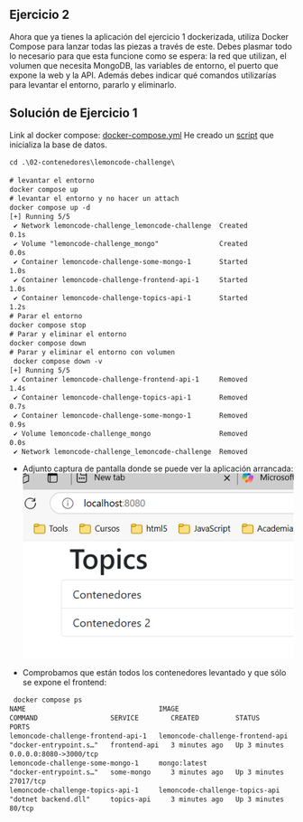 ## Ejercicio 2
Ahora que ya tienes la aplicación del ejercicio 1 dockerizada, utiliza Docker Compose para lanzar todas las piezas a través de este. Debes plasmar todo lo necesario para que esta funcione como se espera: la red que utilizan, el volumen que necesita MongoDB, las variables de entorno, el puerto que expone la web y la API. Además debes indicar qué comandos utilizarías para levantar el entorno, pararlo y eliminarlo.


## Solución de Ejercicio 1

Link al docker compose: [docker-compose.yml](./lemoncode-challenge/docker-compose.yml)
He creado un [script](./lemoncode-challenge/docker-entrypoint-initdb.d/init-mongo.js) que inicializa la base de datos.

```shell
cd .\02-contenedores\lemoncode-challenge\

# levantar el entorno
docker compose up
# levantar el entorno y no hacer un attach
docker compose up -d
[+] Running 5/5
 ✔ Network lemoncode-challenge_lemoncode-challenge  Created                                                        0.1s
 ✔ Volume "lemoncode-challenge_mongo"               Created                                                        0.0s
 ✔ Container lemoncode-challenge-some-mongo-1       Started                                                        1.0s
 ✔ Container lemoncode-challenge-frontend-api-1     Started                                                        1.0s
 ✔ Container lemoncode-challenge-topics-api-1       Started                                                        1.2s
# Parar el entorno
docker compose stop
# Parar y eliminar el entorno 
docker compose down
# Parar y eliminar el entorno con volumen
 docker compose down -v
[+] Running 5/5
 ✔ Container lemoncode-challenge-frontend-api-1     Removed                                                                                            1.4s
 ✔ Container lemoncode-challenge-topics-api-1       Removed                                                                                            0.7s
 ✔ Container lemoncode-challenge-some-mongo-1       Removed                                                                                            0.9s
 ✔ Volume lemoncode-challenge_mongo                 Removed                                                                                            0.0s
 ✔ Network lemoncode-challenge_lemoncode-challenge  Removed                       
```
- Adjunto captura de pantalla donde se puede ver la aplicación arrancada:
![Azure-studio](./lemoncode-challenge/images/App-Exercise-2.png)

- Comprobamos que están todos los contenedores levantado y que sólo se expone el frontend:
```shell
 docker compose ps
NAME                                 IMAGE                              COMMAND                  SERVICE        CREATED         STATUS         PORTS
lemoncode-challenge-frontend-api-1   lemoncode-challenge-frontend-api   "docker-entrypoint.s…"   frontend-api   3 minutes ago   Up 3 minutes   0.0.0.0:8080->3000/tcp
lemoncode-challenge-some-mongo-1     mongo:latest                       "docker-entrypoint.s…"   some-mongo     3 minutes ago   Up 3 minutes   27017/tcp
lemoncode-challenge-topics-api-1     lemoncode-challenge-topics-api     "dotnet backend.dll"     topics-api     3 minutes ago   Up 3 minutes   80/tcp
```